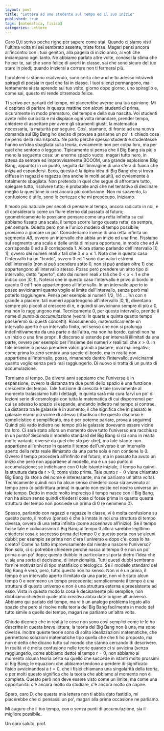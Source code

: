 ```yaml
---
layout: post
title: "Lettera ad uno studente sul tempo ed il suo inizio"
published: true
tags: [matematica, fisica]
categories: Lettere
---
```


Caro D,ti scrivo poche righe per sapere come stai. Quando ci siamo visti l'ultima volta mi sei sembrato
assente, triste forse. Magari pensi ancora all'incontro con i tuoi genitori, alla pagella di inizio
anno, ai voti che inciampano ogni tanto. Ne abbiamo parlato altre volte, conosci la stima che ho per
te, sai che sono felice di averti in classe, sai che sono sicuro del tuo stare in piedi; 
quando inizierai a correre non ti fermerai più. 

I problemi si stanno risolvendo, sono certo che anche tu adesso intravedi spiragli di poesia in quel 
che fai in classe. I tuoi silenzi permangono, ma lentamente si sta aprendo sul tuo volto, giorno
dopo giorno, uno spiraglio e, come sai, questo mi rende oltremodo felice.

Ti scrivo per parlarti del tempo, mi piacerebbe averne una tua opinione. Mi è capitato di parlare in
queste mattine con alcuni studenti di prima, sicuramente in modo prematuro, del tempo e della sua
nascita. Voi studenti avete mille curiosità e mi dispiace ogni volta rimandare, prender tempo,
chiedere di aspettare per avere gli strumenti giusti, la matematica necessaria, la maturità per
seguire. Così, stamane, di fronte ad una nuova domanda sul Big Bang ho deciso di provare a parlarne
un po'; ti chiedo cosa ne pensi della mia risposta. Ne parlo perché spesso studenti e studentesse
hanno un'idea sbagliata sulla teoria, ovviamente non per colpa loro, ma per quel che sentono o
leggono. Tipicamente si pensa che il Big Bang sia più o meno la seguente cosa: un enorme
spazio vuoto, magari tutto nero, in attesa da sempre ed improvvisamente BOOOM, una grande esplosione
(Big Bang, appunto) in un punto, seguita dall'immagine di una sfera di fuoco che inizia ad
espandersi. Ecco, questa è la tipica idea di Big Bang che si trova diffusa in ragazzi e ragazze (ma
anche in molti adulti), ed ovviamente è
totalmente sbagliata. Non pretendo in quel che segue di affrontare tutto, spiegare tutto, risolvere
tutto; è probabile anzi che nel tentativo di declinare meglio la questione io crei ancora più
confusione. Non mi spavento, la confusione è utile, sono le certezze che mi preoccupo. Iniziamo.

Il modo più naturale per secoli di pensare al tempo, ancora radicato in noi, è di considerarlo come
un fluire eterno dal passato al futuro; geometricamente lo possiamo pensare come una retta infinita
su cui abbiamo fissato una scala, il tempo scorre lungo questa retta, da sempre, per sempre. Questo
però non è l'unico modello di tempo possibile; proviamo a giocare un po'. Consideriamo invece di una
retta infinita un segmento $AB$, ovvero un intervallo che abbia un inizio ed una fine. Fissiamo sul
segmento una scala e delle unità di misura opportune, in modo che ad $A$ corrisponda $0$ ed a $B$
corrisponda $1$. Allora stiamo parlando dell'intervallo $[0,1]$, ovvero dei numeri reali $x$ tali
che $0 \leq x \leq 1$. Nota che in questo caso l'intervallo ha un "bordo", ovvero $0$ ed $1$ sono
due valori estremi dell'intervallo (non si può scendere sotto $0$, non si può andare oltre $1$) che
appartengono all'intervallo stesso. Posso però prendere un altro tipo di intervallo, detto "aperto",
dato dai numeri reali $x$ tali che $0 < x < 1$ e che indico con $]0,1[$. Noterai che in questo caso
l'intervallo è privo di bordo in quanto $0$ ed $1$ non appartengono all'intervallo. In un intervallo
aperto io posso avvicinarmi quanto voglio al limite dell'intervallo, senza però mai poterlo
raggiungere. Pensa per esempio ai numeri $1/2$, $1/4$ ... $1/n$ con $n$ grande a piacere: tali
numeri appartengono all'intervallo $]0,1[$, diventano sempre più piccoli al crescere di $n$, e
quindi si avvicinano sempre di più a $0$, ma non lo raggiungono mai. Tecnicamente $0$, per questo
intervallo, prende il nome di *punto di accumulazione* (vedrai in quarta e quinta
quanto tempo passeremo su questi concetti). Riassumendo, matematicamente un intervallo aperto è un
intervallo finito, nel senso che non si prolunga indefinitivamente da una parte o dall'altra, ma non
ha bordo, quindi non ha un inizio o una fine propri. Il discorso si estende per intervalli
illimitati da una parte, ovvero per esempio per l'insieme dei numeri $x$ reali tali che $x>0$. In
tale insieme io posso prendere valori grandi a piacere, mai mai negativi; come prima lo zero sembra
una specie di bordo, ma in realtà non appartiene all'intervallo, posso, rimanendo dentro
l'intervallo, avvicinarmi quanto voglio senza però mai raggiungerlo. Di nuovo si tratta di un punto
di accumulazione.


Torniamo al tempo. Da diversi anni sappiamo che l'universo è in espansione, ovvero la distanza tra due punti dello spazio
è una funzione crescente del tempo. Tale funzione di crescita è tale (ovviamente al momento
tralasciamo tutti i dettagli, in quinta sarà mia cura farvi un po' di lezioni serie di cosmologia
con tutta la matematica di cui disporremo) per cui se adesso lo spazio si espande, andando indietro
nel tempo si contrae. La distanza tra le galassie è in aumento, il che significa che in passato le
galassie erano più vicine di adesso (ribadisco che questo discorso è semplicistico e semplificato,
ma è per poterne parlare, prova a seguirmi). Quindi più vado indietro nel tempo più le galassie
dovevano essere vicine tra loro. Ci sarà stato allora un momento dove tutto l'universo
era racchiuso in un punto? Secondo il modello standard del Big Bang si (ci sono in
realtà molte varianti, diverse da quel che sto per dire), ma tale istante non appartiene
all'universo in quanto il tempo dell'universo è un intervallo aperto
della retta reale illimiatato da una parte sola e non contiene lo $0$. Ovvero il tempo procederà all'infinito nel futuro,
ma in passato ha avuto un inizio che però non appartiene al modello, ma è un suo punto di accumulazione; 
se indichiamo con $0$ tale istante iniziale, il tempo ha quindi la
struttura data da $t>0$, come visto prima. Tale punto $t=0$ viene
chiamato Big Bang (la storia del nome è interessante, ma ne parliamo un'altra volta). Tecnicamente 
quindi non ha alcun senso chiedersi cosa sia avvenuto al tempo zero (o addirittura prima) in quanto
non esiste nel nostro universo un tale tempo. Detto in modo molto impreciso il tempo nasce con il
Big Bang, non ha alcun senso quindi chiedersi cosa ci fosse prima in quanto questa struttura del
tempo non possiede un prima di $0$ (e nemmeno $0$).

Spesso, parlando con ragazzi e ragazze in classe, vi è molta confusione su questo punto, il motivo
(penso) è che è innata in noi una struttura di tempo diversa, ovvero di una retta infinita (come
accennavo all'inizio). Se il tempo fosse tale e collocassimo il Big Bang al tempo $0$ allora sarebbe
legittimo chiedersi cosa è successo prima del tempo $0$ e questo porta con se alcuni dubbi; per
esempio se prima non c'era l'universo e dopo c'è, cosa lo ha creato? Come ha fatto improvvisamente
dal niente a nascere l'universo? Non solo, ci si potrebbe chiedere perché nasca al tempo $0$ e non
un po' prima o un po' dopo; questo dubbio in particolare si porta dietro l'idea che vi sia una
sorta di decisione, di intenzionalità. Tutti questi dubbi sembrano fornire motivazioni di tipo metafisico o
teologico. Se il modello standard del Big Bang è vero, però, tutto questo non ha senso. Non vi è un
prima, il tempo è un intervallo aperto illimitato da una parte, non vi è stato alcun tempo $0$ e
nemmeno un tempo precedente; semplicemente il tempo è una struttura di questo universo e non è una
struttura esterna e preesistente ad esso. Vista in questo modo la cosa è decisamente più semplice,
non dobbiamo chiederci quale atto creativo abbia dato origine all'universo. Abbiamo qui parlato del
tempo, ma vi è un analogo problema legato allo spazio che però si risolve nella teoria del Big Bang
facilmente in modo del tutto simile a quello del tempo, magari ne parliamo un'altra volta.

Chiudo dicendo che in realtà le cose non sono così semplici come te le ho descritte in questa breve
lettera; la teoria del Big Bang non è una, ma sono diverse. Inoltre queste teorie sono di solito
idealizzazioni matematiche, che permettono soluzioni matematiche tipo quella che che ti ho proposto,
ma non è detto che dicano tutto sul mondo che stanno cercando di descrivere. In realtà vi è molta
confusione nelle teorie quando ci si avvicina (senza raggiungerlo, come abbiamo detto) al tempo
$t=0$, non abbiamo al momento alcuna teoria certa su quello che succede in istanti molto prossimi al
Big Bang; le equazioni che abbiamo tendono a perdere di significato fisico avvicinandosi a $t=0$, 
che i fisici chiamano una singolarità della teoria, e per molti questo significa che la teoria che abbiamo 
al momento non è completa. Questo però non deve essere visto come un limite, 
ma come una opportunità: c'è ancora molto da studiare, c'è ancora molto da capire.

Spero, caro D, che questa mia lettera non ti abbia dato fastidio, mi piacerebbe che ci pensassi un
po', magari alla prima occasione ne parliamo.

Mi auguro che il tuo tempo, con o senza punti di accumulazione, sia il migliore possibile.

Un caro saluto, prof.





